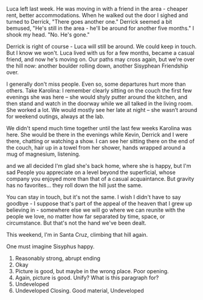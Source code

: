Luca left last week. He was moving in with a friend in the area - cheaper rent, better accommodations. When he walked out the door I sighed and turned to Derrick, "There goes another one." Derrick seemed a bit bemused, "He's still in the area - he'll be around for another five months." I shook my head. "No. He's gone."

Derrick is right of course - Luca will still be around. We could keep in touch. But I know we won't. Luca lived with us for a few months, became a casual friend, and now he's moving on. Our paths may cross again, but we're over the hill now: another boulder rolling down, another Sisyphean Friendship over.

I generally don't miss people. Even so, some departures hurt more than others. Take Karolina: I remember clearly sitting on the couch the first few evenings she was here – she would shyly putter around the kitchen, and then stand and watch in the doorway while we all talked in the living room. She worked a lot. We would mostly see her late at night – she wasn’t around for weekend outings, always at the lab.

We didn't spend much time together until the last few weeks Karolina was here. She would be there in the evenings while Kevin, Derrick and I were there, chatting or watching a show. I can see her sitting there on the end of the couch, hair up in a towel from her shower, hands wrapped around a mug of magnesium, listening.

 and we all decided  I'm glad she's back home, where she is happy, but I'm sad  People you appreciate on a level beyond the superficial, whose company you enjoyed more than that of a casual acquaintance. But gravity has no favorites... they roll down the hill just the same.

You can stay in touch, but it's not the same. I wish I didn't have to say goodbye - I suppose that's part of the appeal of the heaven that I grew up believing in - somewhere else we will go where we can reunite with the people we love, no matter how far separated by time, space, or circumstance. But that's not the hand we've been dealt.

This weekend, I'm in Santa Cruz, climbing that hill again.


One must imagine Sisyphus happy.

1. Reasonably strong, abrupt ending
2. Okay
3. Picture is good, but maybe in the wrong place. Poor opening.
4. Again, picture is good. Unify? What is this paragraph for?
5. Undeveloped
6. Undeveloped
Closing. Good material, Undeveloped